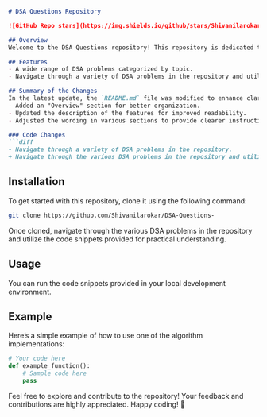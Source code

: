```markdown
# DSA Questions Repository

![GitHub Repo stars](https://img.shields.io/github/stars/Shivanilarokar/DSA-Questions-?style=social) ![GitHub forks](https://img.shields.io/github/forks/Shivanilarokar/DSA-Questions-?style=social) ![GitHub repo size](https://img.shields.io/github/repo-size/Shivanilarokar/DSA-Questions-?style=flat-square) ![GitHub language count](https://img.shields.io/github/languages/count/Shivanilarokar/DSA-Questions-?style=flat-square) ![GitHub last commit](https://img.shields.io/github/last-commit/Shivanilarokar/DSA-Questions-?style=flat-square)

## Overview
Welcome to the DSA Questions repository! This repository is dedicated to providing a comprehensive collection of Data Structures and Algorithms (DSA) problems for practice and learning.

## Features
- A wide range of DSA problems categorized by topic.
- Navigate through a variety of DSA problems in the repository and utilize the code snippets provided.

## Summary of the Changes
In the latest update, the `README.md` file was modified to enhance clarity and structure. The following changes were made:
- Added an "Overview" section for better organization.
- Updated the description of the features for improved readability.
- Adjusted the wording in various sections to provide clearer instructions.

### Code Changes
```diff
- Navigate through a variety of DSA problems in the repository.
+ Navigate through the various DSA problems in the repository and utilize the code snippets provided.
```

## Installation
To get started with this repository, clone it using the following command:
```bash
git clone https://github.com/Shivanilarokar/DSA-Questions-
```
Once cloned, navigate through the various DSA problems in the repository and utilize the code snippets provided for practical understanding.

## Usage
You can run the code snippets provided in your local development environment.

## Example
Here’s a simple example of how to use one of the algorithm implementations:
```python
# Your code here
def example_function():
    # Sample code here
    pass
```

Feel free to explore and contribute to the repository! Your feedback and contributions are highly appreciated. Happy coding! 🚀
```